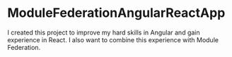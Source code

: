 # ModuleFederationAngularReactApp
I created this project to improve my hard skills in Angular and gain experience in React. I also want to combine this experience with Module Federation.
